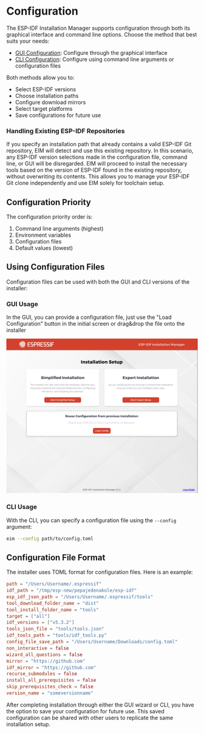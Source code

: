 # Configuration

The ESP-IDF Installation Manager supports configuration through both its graphical interface and command line options. Choose the method that best suits your needs:

- [GUI Configuration](./gui_configuration.md): Configure through the graphical interface
- [CLI Configuration](./cli_configuration.md): Configure using command line arguments or configuration files

Both methods allow you to:
- Select ESP-IDF versions
- Choose installation paths
- Configure download mirrors
- Select target platforms
- Save configurations for future use

### Handling Existing ESP-IDF Repositories
If you specify an installation path that already contains a valid ESP-IDF Git repository, EIM will detect and use this existing repository. In this scenario, any ESP-IDF version selections made in the configuration file, command line, or GUI will be disregarded. EIM will proceed to install the necessary tools based on the version of ESP-IDF found in the existing repository, without overwriting its contents. This allows you to manage your ESP-IDF Git clone independently and use EIM solely for toolchain setup.

## Configuration Priority

The configuration priority order is:
1. Command line arguments (highest)
2. Environment variables
3. Configuration files
4. Default values (lowest)

## Using Configuration Files

Configuration files can be used with both the GUI and CLI versions of the installer:

### GUI Usage
In the GUI, you can provide a configuration file, just use the "Load Configuration" button in the initial screen or drag&drop the file onto the installer

![Installation setup](./screenshots/instal_setup.png)

### CLI Usage
With the CLI, you can specify a configuration file using the `--config` argument:
```bash
eim --config path/to/config.toml
```

## Configuration File Format

The installer uses TOML format for configuration files. Here is an example:

```toml
path = "/Users/Username/.espressif"
idf_path = "/tmp/esp-new/pepajedenakole/esp-idf"
esp_idf_json_path = "/Users/Username/.espressif/tools"
tool_download_folder_name = "dist"
tool_install_folder_name = "tools"
target = ["all"]
idf_versions = ["v5.3.2"]
tools_json_file = "tools/tools.json"
idf_tools_path = "tools/idf_tools.py"
config_file_save_path = "/Users/Username/Downloads/config.toml"
non_interactive = false
wizard_all_questions = false
mirror = "https://github.com"
idf_mirror = "https://github.com"
recurse_submodules = false
install_all_prerequisites = false
skip_prerequisites_check = false
version_name = "someversionname"
```

After completing installation through either the GUI wizard or CLI, you have the option to save your configuration for future use. This saved configuration can be shared with other users to replicate the same installation setup.

